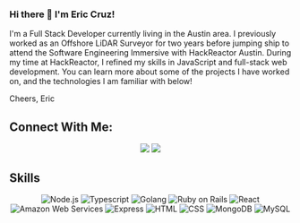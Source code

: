 ### Hi there 👋 I'm Eric Cruz!

I'm a Full Stack Developer currently living in the Austin area. I previously worked as an Offshore LiDAR Surveyor for two years before jumping ship to attend the Software Engineering Immersive with HackReactor Austin. During my time at HackReactor, I refined my skills in JavaScript and full-stack web development. You can learn more about some of the projects I have worked on, and the technologies I am familiar with below!

Cheers,
Eric

## Connect With Me:
  <p align="center">
  <a href="https://www.linkedin.com/in/eric-a-cruz/"><img src="https://img.shields.io/badge/-Eric%20Cruz-0077B5?style=for-the-badge&logo=Linkedin&logoColor=white"/></a>
  <a href="mailto:eacruz@live.com"><img src="https://img.shields.io/badge/-eacruz@live.com-D14836?style=for-the-badge&logo=Gmail&logoColor=white"/>   </a>
  </p>
  
## Skills
<p align="center">
  <img alt="Node.js" src="https://img.shields.io/badge/node.js-339933?logo=node.js&logoColor=white&style=for-the-badge" />
  <img alt="Typescript" src="https://img.shields.io/badge/TypeScript-007ACC?style=for-the-badge&logo=typescript&logoColor=white" />
  <img alt="Golang" src="https://img.shields.io/badge/Go-00ADD8?style=for-the-badge&logo=go&logoColor=white" />
  <img alt="Ruby on Rails" src="https://img.shields.io/badge/Ruby_on_Rails-CC0000?style=for-the-badge&logo=ruby-on-rails&logoColor=white" />
  <img alt="React" src="https://img.shields.io/badge/React-0088CC?logo=react&logoColor=white&style=for-the-badge" />
  <img alt="Amazon Web Services" src="https://img.shields.io/badge/Amazon_AWS-232F3E?style=for-the-badge&logo=amazon-aws&logoColor=white" />
  <img alt="Express" src="https://img.shields.io/badge/express-000000?logo=express&logoColor=white&style=for-the-badge" />
  <img alt="HTML" src="https://img.shields.io/badge/HTML-E34F26?logo=html5&logoColor=white&style=for-the-badge" />
  <img alt="CSS" src="https://img.shields.io/badge/CSS-1572B6?logo=css3&logoColor=white&style=for-the-badge" />
  <img alt="MongoDB" src="https://img.shields.io/badge/MongoDB-47A248?logo=mongodb&logoColor=white&style=for-the-badge" /> 
  <img alt="MySQL" src="https://img.shields.io/badge/MySQL-00000F?style=for-the-badge&logo=mysql&logoColor=white" />

</p>

<!--
**ecruz4/ecruz4** is a ✨ _special_ ✨ repository because its `README.md` (this file) appears on your GitHub profile.

Here are some ideas to get you started:

- 🔭 I’m currently working on ...
- 🌱 I’m currently learning ...
- 👯 I’m looking to collaborate on ...
- 🤔 I’m looking for help with ...
- 💬 Ask me about ...
- 📫 How to reach me: ...
- 😄 Pronouns: ...
- ⚡ Fun fact: ...
-->

